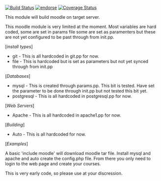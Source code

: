 [![Build Status](https://travis-ci.org/Firebladee/moodle.svg?branch=master)](https://travis-ci.org/Firebladee/moodle)
[![endorse](https://api.coderwall.com/firebladee/endorsecount.png)](https://coderwall.com/firebladee)
[![Coverage Status](https://coveralls.io/repos/Firebladee/moodle/badge.svg)](https://coveralls.io/r/Firebladee/moodle)

This module will build moodle on target server.

This moodle module is very limited at the moment.
Most variables are hard coded, some are set in params file some are set as paramenters but these are not yet configured to be past through from init.pp.

[*install types*]
 - git - This is all hardcoded in git.pp for now.
 - file - This is hardcoded but is set as parameters but not yet synced through from init.pp

[*Databases*]
  - mysql - This is created through params.pp.  This bit is tested.  Have set the parameter to be done through init.pp but not tested this bit yet.
  - postgresql - This is all hardcoded in postgresql.pp for now.

[*Web Servers*]
  - Apache - This is all hardcoded in apache1.pp for now.

[*Building*]
  - Auto - This is all hardcoded for now.

[*Examples*]

  A basic 'include moodle' will download moodle tar file.  Install mysql and apache and auto create the config.php file.
  From there you only need to login to the web page and create your courses.


This is very early code, so please use at your discression.
